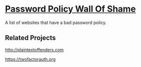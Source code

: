 # [Password Policy Wall Of Shame](http://publicarray.github.io/password-policy-wall-of-shame)
A list of websites that have a bad password policy.

## Related Projects

http://plaintextoffenders.com

https://twofactorauth.org
